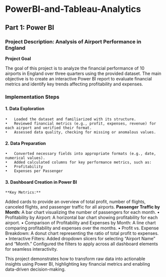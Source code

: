 # PowerBI-and-Tableau-Analytics
## Part 1: Power BI 

### Project Description: Analysis of Airport Performance in England

**Project Goal**

The goal of this project is to analyze the financial performance of 10 airports in England over three quarters using the provided dataset. The main objective is to create an interactive Power BI report to evaluate financial metrics and identify key trends affecting profitability and expenses.

### Implementation Steps

#### 1. Data Exploration
	•	Loaded the dataset and familiarized with its structure.
	•	Reviewed financial metrics (e.g., profit, expenses, revenue) for each airport and verified their format.
	•	Assessed data quality, checking for missing or anomalous values.

#### 2. Data Preparation
	•	Converted necessary fields into appropriate formats (e.g., date, numerical values).
	•	Added calculated columns for key performance metrics, such as:
	•	Profitability
	•	Expenses per Passenger

#### 3. Dashboard Creation in Power BI
	**Key Metrics:**
Added cards to provide an overview of total profit, number of flights, canceled flights, and passenger traffic for all airports.
	**Passenger Traffic by Month:**
A bar chart visualizing the number of passengers for each month.
	•	Profitability by Airport:
A horizontal bar chart showing profitability for each airport.
	•	Comparison of Profitability and Expenses by Month:
A line chart comparing profitability and expenses over the months.
	•	Profit vs. Expense Breakdown:
A donut chart representing the ratio of total profit to expenses.
	•	Interactive Filters:
Added dropdown slicers for selecting “Airport Name” and “Month.”
Configured the filters to apply across all dashboard elements for seamless interactivity.

This project demonstrates how to transform raw data into actionable insights using Power BI, highlighting key financial metrics and enabling data-driven decision-making.
